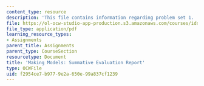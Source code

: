 ```yaml
---
content_type: resource
description: 'This file contains information regarding problem set 1. '
file: https://ol-ocw-studio-app-production.s3.amazonaws.com/courses/ids-410j-modeling-and-assessment-for-policy-spring-2013/f2954ce7b9779e2a650e99a837cf1239_MITESD_864S13_PS1_Mkg_summ.pdf
file_type: application/pdf
learning_resource_types:
- Assignments
parent_title: Assignments
parent_type: CourseSection
resourcetype: Document
title: 'Making Models: Summative Evaluation Report'
type: OCWFile
uid: f2954ce7-b977-9e2a-650e-99a837cf1239
---
```

